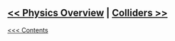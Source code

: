 ## [<< Physics Overview](PhysicsOverview.md)	|	[Colliders >>](Colliders.md)

[<<< Contents](../Contents.md)

